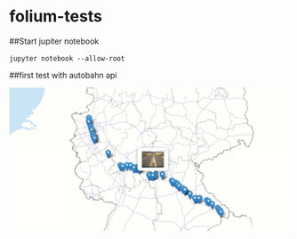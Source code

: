 # folium-tests

##Start jupiter notebook

```
jupyter notebook --allow-root
```

##first test with autobahn api

![Map with all Webcams of A3](autobahn.jpg?raw=true "A3 Webcams")